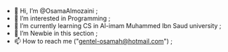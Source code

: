 - 👋 Hi, I’m @OsamaAlmozaini ;
- 👀 I’m interested in Programming ;
- 🌱 I’m currently learning CS in Al-imam Muhammed Ibn Saud university ;
- 💞️ I’m Newbie in this section ;
- 📫 How to reach me ("gentel-osamah@hotmail.com") ;

<!---
OsamaAlmozaini/OsamaAlmozaini is a ✨ special ✨ repository because its `README.md` (this file) appears on your GitHub profile.
You can click the Preview link to take a look at your changes.
--->

